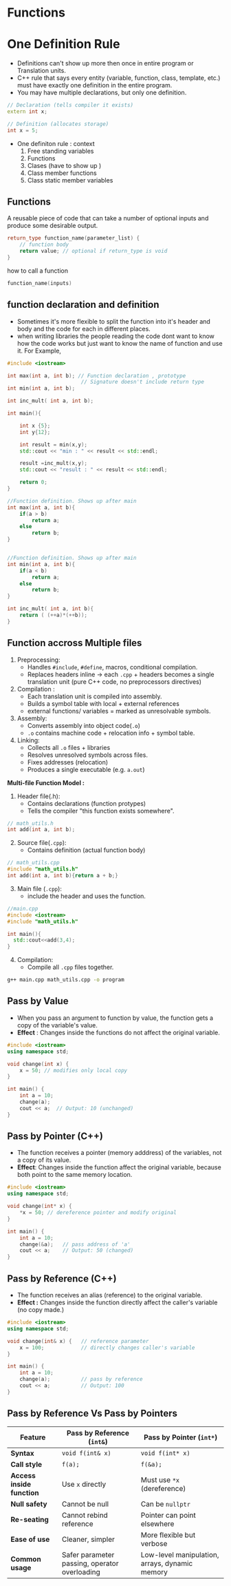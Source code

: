 # Functions

# One Definition Rule
* Definitions can't show up more then once in entire program or Translation units.
* C++ rule that says every entity (variable, function, class, template, etc.) must have exactly one definition in the entire program.
* You may have multiple declarations, but only one definition.

```cpp
// Declaration (tells compiler it exists)
extern int x;  

// Definition (allocates storage)
int x = 5;

```

* One definiton rule : context
  1. Free standing variables
  2. Functions
  3. Clases (have to show up )
  4. Class member functions
  5. Class static member variables

## Functions
A reusable piece of code that can take a number of optional inputs and produce some desirable output.

```cpp
return_type function_name(parameter_list) {
    // function body
    return value; // optional if return_type is void
}
```

how to call a function
```cpp
function_name(inputs)
```

## function declaration and definition
* Sometimes it's more flexible to split the function into it's header and body and the code for each in different places.
* when writing libraries the people reading the code dont want to know how the code works but just want to know the name of function and use it.
For Example,
```cpp
#include <iostream>

int max(int a, int b); // Function declaration , prototype
                        // Signature doesn't include return type
int min(int a, int b);

int inc_mult( int a, int b);

int main(){

    int x {5};
    int y{12};

    int result = min(x,y);
    std::cout << "min : " << result << std::endl;

    result =inc_mult(x,y);
    std::cout << "result : " << result << std::endl;

    return 0;
}

//Function definition. Shows up after main 
int max(int a, int b){
    if(a > b)
        return a;
    else
        return b;
}


//Function definition. Shows up after main 
int min(int a, int b){
    if(a < b)
        return a;
    else
        return b;
}

int inc_mult( int a, int b){
    return ( (++a)*(++b));
}
```

## Function accross Multiple files
1. Preprocessing:
   * Handles `#include`, `#define`, macros, conditional compilation.
   * Replaces headers inline -> each `.cpp` + headers becomes a single translation unit (pure C++ code, no preprocessors directives)
2. Compilation : 
   * Each translation unit is compiled into assembly.
   * Builds a symbol table with local + external references 
   * external functions/ variables = marked as unresolvable symbols.
3. Assembly:
   * Converts assembly into object code(`.o`)
   * `.o` contains machine code + relocation info + symbol table.
4. Linking:
   * Collects all `.o` files + libraries
   * Resolves unresolved symbols across files.
   * Fixes addresses (relocation)
   * Produces a single executable (e.g. `a.out`)

**Multi-file Function Model :**
1. Header file(.h):
   * Contains declarations (function protypes)
   * Tells the compiler "this function exists somewhere".
```cpp
// math_utils.h
int add(int a, int b);
```

2. Source file(`.cpp`):
   * Contains definition (actual function body)
```cpp
// math_utils.cpp
#include "math_utils.h"
int add(int a, int b){return a + b;}
```

3. Main file (`.cpp`):
   * include the header and uses the function.
```cpp
//main.cpp
#include <iostream>
#include "math_utils.h"

int main(){
  std::cout<<add(3,4);
}
```

4. Compilation:
   * Compile all `.cpp` files together.
```bash
g++ main.cpp math_utils.cpp -o program
```

## Pass by Value
* When you pass an argument to function by value, the function gets a copy of the variable's value.
* **Effect** : Changes inside the functions do not affect the original variable.

```cpp
#include <iostream>
using namespace std;

void change(int x) {
    x = 50; // modifies only local copy
}

int main() {
    int a = 10;
    change(a);
    cout << a;  // Output: 10 (unchanged)
}
```

## Pass by Pointer (C++)
* The function receives a pointer (memory adddress) of the variables, not a copy of its value.
* **Effect**: Changes inside the function affect the original variable, because both point to the same memory location.

```cpp
#include <iostream>
using namespace std;

void change(int* x) {
    *x = 50; // dereference pointer and modify original
}

int main() {
    int a = 10;
    change(&a);   // pass address of 'a'
    cout << a;    // Output: 50 (changed)
}
```

## Pass by Reference (C++)
* The function receives an alias (reference) to the original variable.
* **Effect :** Changes inside the function directly affect the caller's variable (no copy made.)
```cpp
#include <iostream>
using namespace std;

void change(int& x) {   // reference parameter
    x = 100;            // directly changes caller's variable
}

int main() {
    int a = 10;
    change(a);          // pass by reference
    cout << a;          // Output: 100
}
```

## Pass by Reference Vs Pass by Pointers
| Feature                    | Pass by Reference (`int&`)                    | Pass by Pointer (`int*`)                       |
| -------------------------- | --------------------------------------------- | ---------------------------------------------- |
| **Syntax**                 | `void f(int& x)`                              | `void f(int* x)`                               |
| **Call style**             | `f(a);`                                       | `f(&a);`                                       |
| **Access inside function** | Use `x` directly                              | Must use `*x` (dereference)                    |
| **Null safety**            | Cannot be null                                | Can be `nullptr`                               |
| **Re-seating**             | Cannot rebind reference                       | Pointer can point elsewhere                    |
| **Ease of use**            | Cleaner, simpler                              | More flexible but verbose                      |
| **Common usage**           | Safer parameter passing, operator overloading | Low-level manipulation, arrays, dynamic memory |





